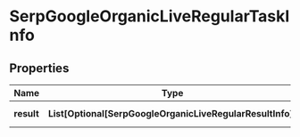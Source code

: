 # SerpGoogleOrganicLiveRegularTaskInfo


## Properties

| Name | Type | Description | Notes |
|------------ | ------------- | ------------- | -------------|
**result** | **List[Optional[SerpGoogleOrganicLiveRegularResultInfo]]** | array of results |[optional]|